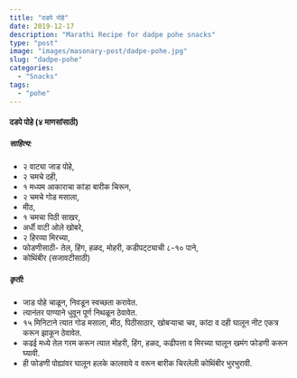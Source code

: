 ```yaml
---
title: "दडपे पोहे"
date: 2019-12-17
description: "Marathi Recipe for dadpe pohe snacks"
type: "post"
image: "images/masonary-post/dadpe-pohe.jpg"
slug: "dadpe-pohe"
categories: 
  - "Snacks"
tags:
  - "pohe"
---
```


#### दडपे पोहे (४ माणसांसाठी)



##### साहित्य:


- २ वाट्या जाड पोहे,
- २ चमचे दही,
- १ मध्यम आकाराचा कांडा बारीक चिरून,
- २ चमचे गोड मसाला,
- मीठ,
- १ चमचा पिठी साखर,
- अर्धी वाटी ओले खोबरे,
- २ हिरव्या मिरच्या,
- फोडणीसाठी- तेल, हिंग, हळद, मोहरी, कडीपट्ट्याची ८-१० पाने,
- कोथिंबीर (सजावटीसाठी)



##### कृती:


- जाड पोहे चाळून, निवडून स्वच्छता करावेत. 
- त्यानंतर पाण्याने धुवून पूर्ण निथळून ठेवावेत.
- १५ मिनिटाने त्यात गोड मसाला, मीठ, पिठीसाठार, खोबऱ्याचा चव, कांदा व दही घालून नीट एकत्र करून झाकून ठेवावेत. 
- कढई मध्ये तेल गरम करून त्यात मोहरी, हिंग, हळद, कढीपत्ता व मिरच्या घालून खमंग फोडणी करून घ्यावी.
- ही फोडणी पोह्यांवर घालून हलके कालवावे व वरून बारीक चिरलेली कोथिंबीर भुरभुरावी.
